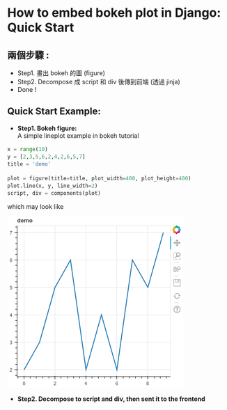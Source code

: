 # How to embed bokeh plot in Django: Quick Start

## 兩個步驟 :
- Step1. 畫出 bokeh 的圖 (figure)
- Step2. Decompose 成 script 和 div 後傳到前端 (透過 jinja)
- Done !

## Quick Start Example:
- **Step1. Bokeh figure:**    
A simple lineplot example in bokeh tutorial
```python
x = range(10)
y = [2,3,5,6,2,4,2,6,5,7]
title = 'demo'

plot = figure(title=title, plot_width=400, plot_height=400)
plot.line(x, y, line_width=2)
script, div = components(plot)
```    
which may look like    

![](./github_imgs/example_lineplot01.png)


- **Step2. Decompose to script and div, then sent it to the frontend**

